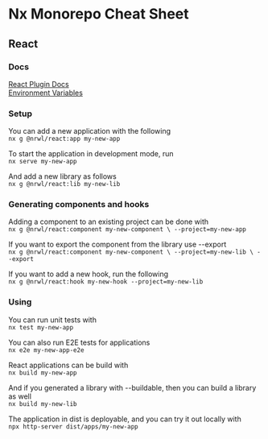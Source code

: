 # Nx Monorepo Cheat Sheet

## React

### Docs

[React Plugin Docs](https://nx.dev/react/overview)<br>
[Environment Variables](https://nx.dev/guides/environment-variables#environment-variables)

### Setup

You can add a new application with the following<br>
`nx g @nrwl/react:app my-new-app`

To start the application in development mode, run<br>
`nx serve my-new-app`

And add a new library as follows<br>
`nx g @nrwl/react:lib my-new-lib`

### Generating components and hooks

Adding a component to an existing project can be done with<br>
`nx g @nrwl/react:component my-new-component \ --project=my-new-app`

If you want to export the component from the library use --export<br>
`nx g @nrwl/react:component my-new-component \ --project=my-new-lib \ --export`

If you want to add a new hook, run the following<br>
`nx g @nrwl/react:hook my-new-hook --project=my-new-lib`

### Using

You can run unit tests with<br>
`nx test my-new-app`

You can also run E2E tests for applications<br>
`nx e2e my-new-app-e2e`

React applications can be build with<br>
`nx build my-new-app`

And if you generated a library with --buildable, then you can build a library as well<br>
`nx build my-new-lib`

The application in dist is deployable, and you can try it out locally with<br>
`npx http-server dist/apps/my-new-app`
